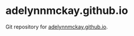 # adelynnmckay.github.io

Git repository for [adelynnmckay.github.io](https://adelynnmckay.github.io/).
